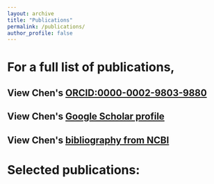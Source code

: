 ```yaml
---
layout: archive
title: "Publications"
permalink: /publications/
author_profile: false
---
```


# For a full list of publications,
## View Chen's [ORCID:0000-0002-9803-9880](https://orcid.org/0000-0002-9803-9880)
## View Chen's [Google Scholar profile](https://scholar.google.com/citations?user=VMcFpJ4AAAAJ&hl=en)
## View Chen's [bibliography from NCBI](https://www.ncbi.nlm.nih.gov/sites/myncbi/1HeGaoiqXwwwpf/bibliography/55040917/public/?sort=date&direction=ascending)

# Selected publications:

